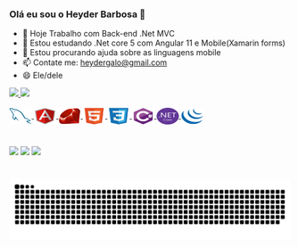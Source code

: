 ### Olá eu sou o Heyder Barbosa 👋

- 🔭 Hoje Trabalho com Back-end .Net MVC
- 🌱 Estou estudando .Net core 5 com Angular 11 e Mobile(Xamarin forms)
- 🤔 Estou procurando ajuda sobre as linguagens mobile
- 📫 Contate me: heydergalo@gmail.com
- 😄 Ele/dele

 <div>
  <a href="https://github.com/Rhayder">
  <img height="180em" src="https://github-readme-stats.vercel.app/api?username=Rhayder&show_icons=true&theme=dracula&include_all_commits=true&count_private=true"/>
  <img height="180em" src="https://github-readme-stats.vercel.app/api/top-langs/?username=Rhayder&layout=compact&langs_count=7&theme=dracula"/>
</div>
  <div style="display: inline_block"><br>
  <img align="center" alt="Rha-mysql" height="30" width="40" src="https://raw.githubusercontent.com/devicons/devicon/master/icons/mysql/mysql-original.svg">
  <img align="center" alt="Rha-angularjs" height="30" width="40" src="https://raw.githubusercontent.com/devicons/devicon/master/icons/angularjs/angularjs-original.svg">
  <img align="center" alt="Rha-Ruby" height="30" width="40" src="https://raw.githubusercontent.com/devicons/devicon/master/icons/ruby/ruby-original.svg">
  <img align="center" alt="Rha-HTML" height="30" width="40" src="https://raw.githubusercontent.com/devicons/devicon/master/icons/html5/html5-original.svg">
  <img align="center" alt="Rha-CSS" height="30" width="40" src="https://raw.githubusercontent.com/devicons/devicon/master/icons/css3/css3-original.svg">  
  <img align="center" alt="Rha-Csharp" height="30" width="40" src="https://raw.githubusercontent.com/devicons/devicon/master/icons/csharp/csharp-original.svg">
   <img align="center" alt="Rha-dotnetcore" height="30" width="40" src="https://raw.githubusercontent.com/devicons/devicon/master/icons/dotnetcore/dotnetcore-original.svg"> 
    <img align="center" alt="Rha-jquery" height="30" width="40" src="https://raw.githubusercontent.com/devicons/devicon/master/icons/jquery/jquery-original.svg">  
</div>  
  
#
<div>  
  <a href="https://www.instagram.com/barbosa_heyder/" target="_blank"><img src="https://img.shields.io/badge/-Instagram-%23E4405F?style=for-the-badge&logo=instagram&logoColor=white" target="_blank"></a>
  <a href = "mailto:heydergalo@gmail.com"><img src="https://img.shields.io/badge/-Gmail-%23333?style=for-the-badge&logo=gmail&logoColor=white" target="_blank"></a>
  <a href="https://www.linkedin.com/in/heyder-barbosa" target="_blank"><img src="https://img.shields.io/badge/-LinkedIn-%230077B5?style=for-the-badge&logo=linkedin&logoColor=white" target="_blank"></a>   
 
 #
 
  ![Snake animation](https://github.com/rhayder/rhayder/blob/output/github-contribution-grid-snake.svg)
 
